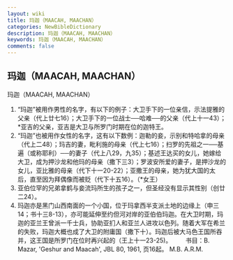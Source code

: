 ```yaml
---
layout: wiki
title: 玛迦（MAACAH, MAACHAN）
categories: NewBibleDictionary
description: 玛迦（MAACAH, MAACHAN）
keywords: 玛迦（MAACAH, MAACHAN）
comments: false
---
```


## 玛迦（MAACAH, MAACHAN）



玛迦（MAACAH, MAACHAN）
1. “玛迦”被用作男性的名字，有以下的例子：大卫手下的一位亲信，示法提雅的父亲（代上廿七16）；大卫手下的一位战士──哈难──的父亲（代上十一43）；*亚吉的父亲，亚吉是大卫与所罗门时期在位的迦特王。
2. “玛迦”也被用作女性的名字，这有以下数例：迦勒的妾，示别和特哈拿的母亲（代上二48）；玛吉的妻，毗利施的母亲（代上七16）；扫罗的先祖之一──基遍（或称耶利）──的妻子（代上八29，九35）；基述王达买的女儿，她嫁给大卫，成为押沙龙和他玛的母亲（撒下三3）；罗波安所爱的妻子，是押沙龙的女儿，亚比雅的母亲（代下十一20-22）；亚撒王的母亲，她为犹大国的太后，直至因为拜偶像而被贬（代下十五16）。（*女王）
3. 亚伯位罕的兄弟拿鹤与妾流玛所生的孩子之一，但圣经没有显示其性别（创廿二24）。
4. 玛迦亦是黑门山西南面的一个小国，位于玛拿西半支派土地的边缘上（申三14；书十三8-13），亦可能延伸至约但河对岸的亚伯伯玛迦。在大卫时期，玛迦的亚兰王曾派一千士兵，协助亚扪人和亚兰人进攻以色列。随着大军在希兰的失败，玛迦大概也成了大卫的附庸国（撒下十）。玛迦后被大马色王国所吞并，这王国是所罗门在位时再兴起的（王上十一23-25)。
　　书目：B. Mazar, 'Geshur and
Maacah', JBL 80, 1961, 页16起。
M.B.
A.R.M.




